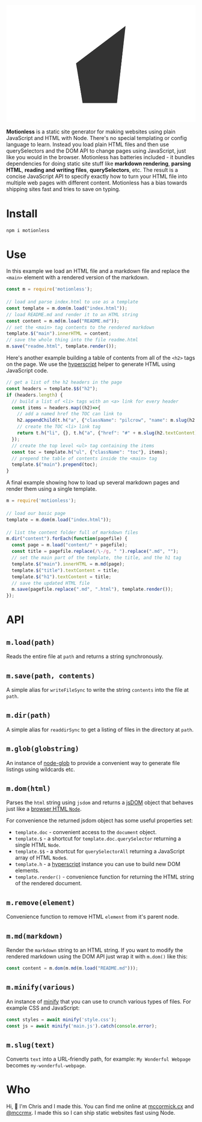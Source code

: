 <p align="center">
  <img src="logo.svg?sanitize=true" alt="motionless logo"><br/>
</p>

**Motionless** is a static site generator for making websites using plain JavaScript and HTML with Node. There's no special templating or config language to learn. Instead you load plain HTML files and then use querySelectors and the DOM API to change pages using JavaScript, just like you would in the browser. Motionless has batteries included - it bundles dependencies for doing static site stuff like **markdown rendering**, **parsing HTML**, **reading and writing files**, **querySelectors**, etc. The result is a concise JavaScript API to specify exactly how to turn your HTML file into multiple web pages with different content. Motionless has a bias towards shipping sites fast and tries to save on typing.

# Install

`npm i motionless`

# Use

In this example we load an HTML file and a markdown file and replace the `<main>` element with a rendered version of the markdown.

```javascript
const m = require('motionless');

// load and parse index.html to use as a template
const template = m.dom(m.load("index.html"));
// load README.md and render it to an HTML string
const content = m.md(m.load("README.md"));
// set the <main> tag contents to the rendered markdown
template.$("main").innerHTML = content;
// save the whole thing into the file readme.html
m.save("readme.html", template.render());
```

Here's another example building a table of contents from all of the `<h2>` tags on the page. We use the [hyperscript](https://github.com/hyperhype/hyperscript) helper to generate HTML using JavaScript code.

```javascript
// get a list of the h2 headers in the page
const headers = template.$$("h2");
if (headers.length) {
  // build a list of <li> tags with an <a> link for every header
  const items = headers.map((h2)=>{
    // add a named href the TOC can link to
    h2.appendChild(t.h("a", {"className": "pilcrow", "name": m.slug(h2.textContent)}, " "))
    // create the TOC <li> link tag
    return t.h("li", {}, t.h("a", {"href": "#" + m.slug(h2.textContent)}, h2.textContent));
  });
  // create the top level <ul> tag containing the items
  const toc = template.h("ul", {"className": "toc"}, items);
  // prepend the table of contents inside the <main> tag
  template.$("main").prepend(toc);
}
```

A final example showing how to load up several markdown pages and render them using a single template.

```javascript
m = require('motionless');

// load our basic page
template = m.dom(m.load("index.html"));

// list the content folder full of markdown files
m.dir("content").forEach(function(pagefile) {
  const page = m.load("content/" + pagefile);
  const title = pagefile.replace(/\-/g, " ").replace(".md", "");
  // set the main part of the template, the title, and the h1 tag
  template.$("main").innerHTML = m.md(page);
  template.$("title").textContent = title;
  template.$("h1").textContent = title;
  // save the updated HTML file
  m.save(pagefile.replace(".md", ".html"), template.render());
});
```

# API

## `m.load(path)`

Reads the entire file at `path` and returns a string synchronously.

## `m.save(path, contents)`

A simple alias for `writeFileSync` to write the string `contents` into the file at `path`.

## `m.dir(path)`

A simple alias for `readdirSync` to get a listing of files in the directory at `path`.

## `m.glob(globstring)`

An instance of [node-glob](https://github.com/isaacs/node-glob) to provide a convenient way to generate file listings using wildcards etc.

## `m.dom(html)`

Parses the `html` string using `jsdom` and returns a [jsDOM](https://www.npmjs.com/package/jsdom) object that behaves just like a [browser HTML `Node`](https://developer.mozilla.org/en-US/docs/Web/API/Node).

For convenience the returned jsdom object has some useful properties set:

 * `template.doc` - convenient access to the `document` object.
 * `template.$` - a shortcut for `template.doc.querySelector` returning a single HTML `Node`.
 * `template.$$` - a shortcut for `querySelectorAll` returning a JavaScript array of HTML `Node`s.
 * `template.h` - a [hyperscript](https://github.com/hyperhype/hyperscript) instance you can use to build new DOM elements.
 * `template.render()` - convenience function for returning the HTML string of the rendered document.

## `m.remove(element)`

Convenience function to remove HTML `element` from it's parent node.

## `m.md(markdown)`

Render the `markdown` string to an HTML string. If you want to modify the rendered markdown using the DOM API just wrap it with `m.dom()` like this:

```javascript
const content = m.dom(m.md(m.load("README.md")));
```

## `m.minify(various)`

An instance of [minify](https://coderaiser.github.io/minify/) that you can use to crunch various types of files. For example CSS and JavaScript:

```javascript
const styles = await minify('style.css');
const js = await minify('main.js').catch(console.error);
```

## `m.slug(text)`

Converts `text` into a URL-friendly path, for example: `My Wonderful Webpage` becomes `my-wonderful-webpage`.

# Who

Hi, 👋 I'm Chris and I made this. You can find me online at [mccormick.cx](https://mccormick.cx/) and [@mccrmx](https://twitter.com/mccrmx). I made this so I can ship static websites fast using Node.
